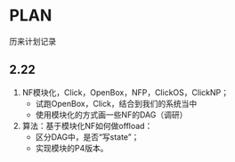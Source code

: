 # PLAN

历来计划记录

## 2.22

1. NF模块化，Click，OpenBox，NFP，ClickOS，ClickNP；
    - 试跑OpenBox，Click，结合到我们的系统当中
    - 使用模块化的方式画一些NF的DAG（调研）
2. 算法：基于模块化NF如何做offload：
    - 区分DAG中，是否“写state”；
    - 实现模块的P4版本。

